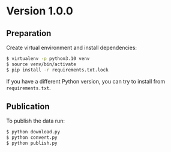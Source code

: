 # Version 1.0.0

## Preparation

Create virtual environment and install dependencies:

```bash
$ virtualenv -p python3.10 venv
$ source venv/bin/activate
$ pip install -r requirements.txt.lock
```

If you have a different Python version,
you can try to install from `requirements.txt`.

## Publication

To publish the data run:

```bash
$ python download.py
$ python convert.py
$ python publish.py
```

